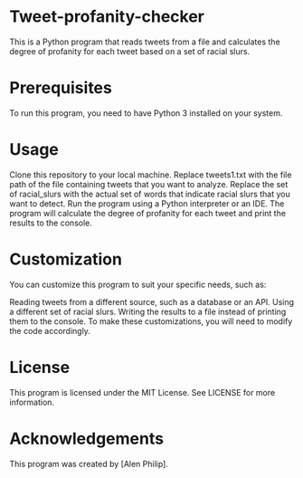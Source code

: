# Tweet-profanity-checker
This is a Python program that reads tweets from a file and calculates the degree of profanity for each tweet based on a set of racial slurs.

# Prerequisites
To run this program, you need to have Python 3 installed on your system.

# Usage
Clone this repository to your local machine.
Replace tweets1.txt with the file path of the file containing tweets that you want to analyze.
Replace the set of racial_slurs with the actual set of words that indicate racial slurs that you want to detect.
Run the program using a Python interpreter or an IDE.
The program will calculate the degree of profanity for each tweet and print the results to the console.

# Customization
You can customize this program to suit your specific needs, such as:

Reading tweets from a different source, such as a database or an API.
Using a different set of racial slurs.
Writing the results to a file instead of printing them to the console.
To make these customizations, you will need to modify the code accordingly.

# License
This program is licensed under the MIT License. See LICENSE for more information.

# Acknowledgements
This program was created by [Alen Philip].
